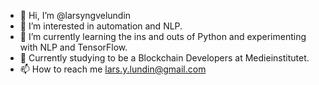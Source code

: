 - 👋 Hi, I’m @larsyngvelundin
- 👀 I’m interested in automation and NLP.
- 🌱 I’m currently learning the ins and outs of Python and experimenting with NLP and TensorFlow.
- 💞️ Currently studying to be a Blockchain Developers at Medieinstitutet.
- 📫 How to reach me lars.y.lundin@gmail.com

